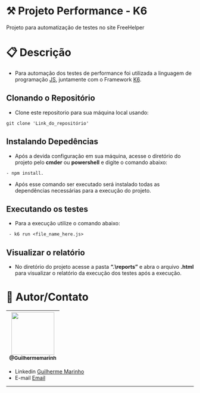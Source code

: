 # ⚒ Projeto Performance - K6
Projeto para automatização de testes no site FreeHelper

# 📋 Descrição

- Para automação dos testes de performance foi utilizada a linguagem de programação [JS](https://www.ruby-lang.org/pt/), juntamente com o Framework [K6](https://rubygems.org/gems/capybara).


## Clonando o Repositório
- Clone este repositorio para sua máquina local usando:
```
git clone 'Link_do_repositório'

```
## Instalando Depedências
- Após a devida configuração em sua máquina, acesse o diretório do projeto pelo **cmder** ou **powershell** e digite o comando abaixo:
```
- npm install.

```
- Após esse comando ser executado será instalado todas as dependências necessárias para a execução do projeto.

## Executando os testes
- Para a execução utilize o comando abaixo:
```
 - k6 run <file_name_here.js>

```
## Visualizar o relatório
 - No diretório do projeto acesse a pasta **“.\reports”** e abra o arquivo **.html** para visualizar o relatório da execução dos testes após a execução.


# 📌 Autor/Contato

| [<img src="https://avatars1.githubusercontent.com/u/62215470?s=460&u=c6dc439e77463ced6dd781733712708b5fbdde65&v=4" width=115><br><sub>@Guilhermemarinh</sub>](https://github.com/Guilhermemarinh) |
| :---: |


- Linkedin  [Guilherme Marinho](https://www.linkedin.com/in/guilherme-lima-marinho-242635196)
- E-mail [Email](guilhermemarinho.qa@hotmail.com)
---
